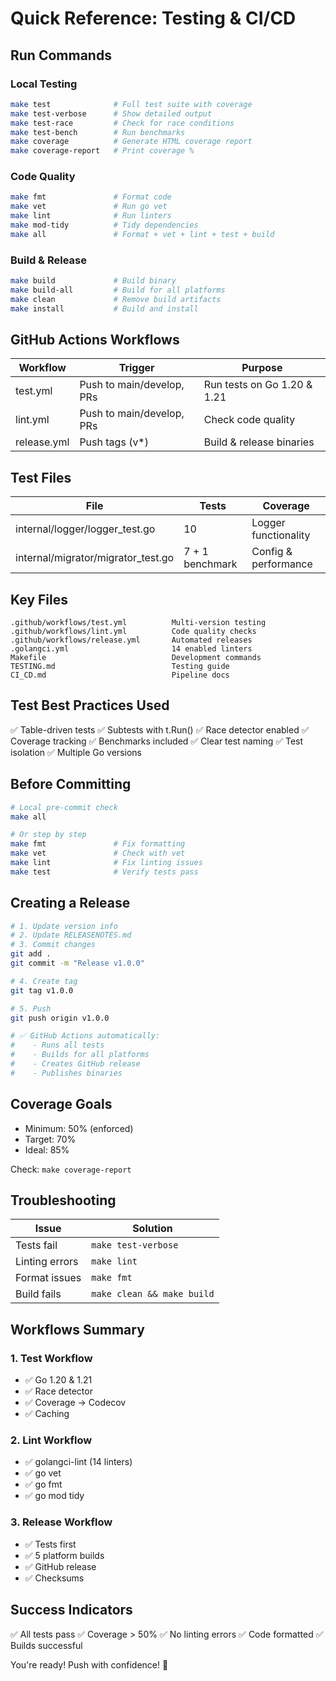 # Quick Reference: Testing & CI/CD

## Run Commands

### Local Testing
```bash
make test              # Full test suite with coverage
make test-verbose      # Show detailed output
make test-race         # Check for race conditions
make test-bench        # Run benchmarks
make coverage          # Generate HTML coverage report
make coverage-report   # Print coverage %
```

### Code Quality
```bash
make fmt               # Format code
make vet               # Run go vet
make lint              # Run linters
make mod-tidy          # Tidy dependencies
make all               # Format + vet + lint + test + build
```

### Build & Release
```bash
make build             # Build binary
make build-all         # Build for all platforms
make clean             # Remove build artifacts
make install           # Build and install
```

## GitHub Actions Workflows

| Workflow | Trigger | Purpose |
|----------|---------|---------|
| test.yml | Push to main/develop, PRs | Run tests on Go 1.20 & 1.21 |
| lint.yml | Push to main/develop, PRs | Check code quality |
| release.yml | Push tags (v*) | Build & release binaries |

## Test Files

| File | Tests | Coverage |
|------|-------|----------|
| internal/logger/logger_test.go | 10 | Logger functionality |
| internal/migrator/migrator_test.go | 7 + 1 benchmark | Config & performance |

## Key Files

```
.github/workflows/test.yml          Multi-version testing
.github/workflows/lint.yml          Code quality checks
.github/workflows/release.yml       Automated releases
.golangci.yml                       14 enabled linters
Makefile                            Development commands
TESTING.md                          Testing guide
CI_CD.md                            Pipeline docs
```

## Test Best Practices Used

✅ Table-driven tests
✅ Subtests with t.Run()
✅ Race detector enabled
✅ Coverage tracking
✅ Benchmarks included
✅ Clear test naming
✅ Test isolation
✅ Multiple Go versions

## Before Committing

```bash
# Local pre-commit check
make all

# Or step by step
make fmt               # Fix formatting
make vet               # Check with vet
make lint              # Fix linting issues
make test              # Verify tests pass
```

## Creating a Release

```bash
# 1. Update version info
# 2. Update RELEASENOTES.md
# 3. Commit changes
git add .
git commit -m "Release v1.0.0"

# 4. Create tag
git tag v1.0.0

# 5. Push
git push origin v1.0.0

# ✅ GitHub Actions automatically:
#    - Runs all tests
#    - Builds for all platforms
#    - Creates GitHub release
#    - Publishes binaries
```

## Coverage Goals

- Minimum: 50% (enforced)
- Target: 70%
- Ideal: 85%

Check: `make coverage-report`

## Troubleshooting

| Issue | Solution |
|-------|----------|
| Tests fail | `make test-verbose` |
| Linting errors | `make lint` |
| Format issues | `make fmt` |
| Build fails | `make clean && make build` |

## Workflows Summary

### 1. Test Workflow
- ✅ Go 1.20 & 1.21
- ✅ Race detector
- ✅ Coverage → Codecov
- ✅ Caching

### 2. Lint Workflow
- ✅ golangci-lint (14 linters)
- ✅ go vet
- ✅ go fmt
- ✅ go mod tidy

### 3. Release Workflow
- ✅ Tests first
- ✅ 5 platform builds
- ✅ GitHub release
- ✅ Checksums

## Success Indicators

✅ All tests pass
✅ Coverage > 50%
✅ No linting errors
✅ Code formatted
✅ Builds successful

You're ready! Push with confidence! 🚀
